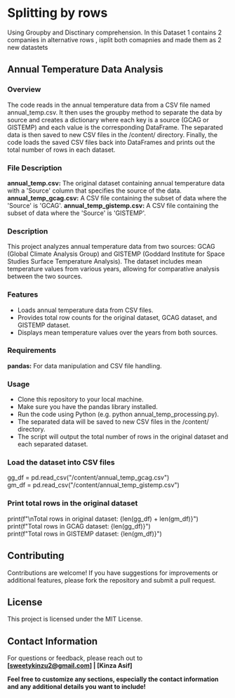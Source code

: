 # Splitting by rows
Using Groupby and Disctinary comprehension.
In this Dataset 1 contains 2 companies in  alternative rows , isplit both comapnies and made them as 2 new datastets

## Annual Temperature Data Analysis  

### Overview
The code reads in the annual temperature data from a CSV file named annual_temp.csv. It then uses the groupby method to separate the data by source and creates a dictionary where each key is a source (GCAG or GISTEMP) and each value is the corresponding DataFrame.
The separated data is then saved to new CSV files in the /content/ directory. Finally, the code loads the saved CSV files back into DataFrames and prints out the total number of rows in each dataset.

### File Description
**annual_temp.csv:**  The original dataset containing annual temperature data with a 'Source' column that specifies the source of the data.
**annual_temp_gcag.csv:**  A CSV file containing the subset of data where the 'Source' is 'GCAG'.
**annual_temp_gistemp.csv:**  A CSV file containing the subset of data where the 'Source' is 'GISTEMP'.

### Description  
This project analyzes annual temperature data from two sources: GCAG (Global Climate Analysis Group) and GISTEMP (Goddard Institute for Space Studies Surface Temperature Analysis). The dataset includes mean temperature values from various years, allowing for comparative analysis between the two sources.  

### Features  
- Loads annual temperature data from CSV files.  
- Provides total row counts for the original dataset, GCAG dataset, and GISTEMP dataset.  
- Displays mean temperature values over the years from both sources.  

### Requirements
**pandas:** For data manipulation and CSV file handling.

### Usage
- Clone this repository to your local machine.
- Make sure you have the pandas library installed.
- Run the code using Python (e.g. python annual_temp_processing.py).
- The separated data will be saved to new CSV files in the /content/ directory.
- The script will output the total number of rows in the original dataset and each separated dataset.

### Load the dataset into CSV files  
gg_df = pd.read_csv("/content/annual_temp_gcag.csv")  
gm_df = pd.read_csv("/content/annual_temp_gistemp.csv")  

### Print total rows in the original dataset  
print(f"\nTotal rows in original dataset: {len(gg_df) + len(gm_df)}")  
print(f"Total rows in GCAG dataset: {len(gg_df)}")  
print(f"Total rows in GISTEMP dataset: {len(gm_df)}")  

## Contributing
Contributions are welcome! If you have suggestions for improvements or additional features, please fork the repository and submit a pull request.

## License
This project is licensed under the MIT License.

## Contact Information
For questions or feedback, please reach out to **[sweetykinzu2@gmail.com] | [Kinza Asif]**


**Feel free to customize any sections, especially the contact information and any additional details you want to include!**

